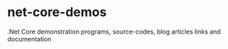# net-core-demos
.Net Core demonstration programs, source-codes, blog articles links and documentation
